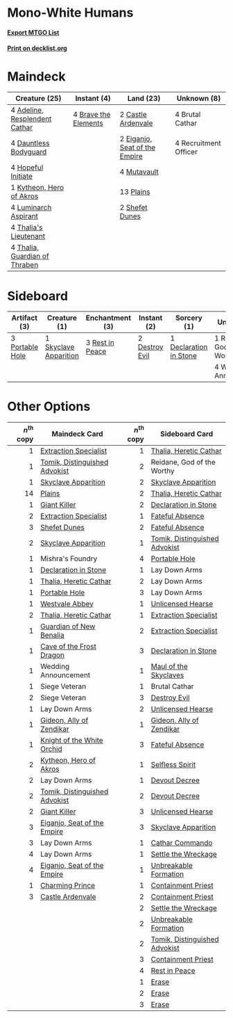 # Mono-White Humans

#### [Export MTGO List](../collection/Mono-White%20Humans/Mono-White%20Humans.txt)
#### [Print on decklist.org](http://decklist.org/?deckmain=4%09Adeline,%20Resplendent%20Cathar%0A4%09Brave%20the%20Elements%0A4%09Brutal%20Cathar%0A2%09Castle%20Ardenvale%0A4%09Dauntless%20Bodyguard%0A2%09Eiganjo,%20Seat%20of%20the%20Empire%0A4%09Hopeful%20Initiate%0A1%09Kytheon,%20Hero%20of%20Akros%0A4%09Luminarch%20Aspirant%0A4%09Mutavault%0A13%09Plains%0A4%09Recruitment%20Officer%0A2%09Shefet%20Dunes%0A4%09Thalia's%20Lieutenant%0A4%09Thalia,%20Guardian%20of%20Thraben&deckside=1%09Declaration%20in%20Stone%0A2%09Destroy%20Evil%0A3%09Portable%20Hole%0A1%09Reidane,%20God%20of%20the%20Worthy%0A3%09Rest%20in%20Peace%0A1%09Skyclave%20Apparition%0A4%09Wedding%20Announcement)
# Maindeck

|                                             Creature (25)                                              |                                          Instant (4)                                          |                                               Land (23)                                                |     Unknown (8)     |
|--------------------------------------------------------------------------------------------------------|-----------------------------------------------------------------------------------------------|--------------------------------------------------------------------------------------------------------|---------------------|
|4 [Adeline, Resplendent Cathar](http://gatherer.wizards.com/Pages/Card/Details.aspx?multiverseid=534751)|4 [Brave the Elements](http://gatherer.wizards.com/Pages/Card/Details.aspx?multiverseid=389450)|2 [Castle Ardenvale](http://gatherer.wizards.com/Pages/Card/Details.aspx?multiverseid=473200)           |4 Brutal Cathar      |
|4 [Dauntless Bodyguard](http://gatherer.wizards.com/Pages/Card/Details.aspx?multiverseid=442902)        |                                                                                               |2 [Eiganjo, Seat of the Empire](http://gatherer.wizards.com/Pages/Card/Details.aspx?multiverseid=548581)|4 Recruitment Officer|
|4 [Hopeful Initiate](http://gatherer.wizards.com/Pages/Card/Details.aspx?multiverseid=540850)           |                                                                                               |4 [Mutavault](http://gatherer.wizards.com/Pages/Card/Details.aspx?multiverseid=370733)                  |                     |
|1 [Kytheon, Hero of Akros](http://gatherer.wizards.com/Pages/Card/Details.aspx?multiverseid=398428)     |                                                                                               |13 [Plains](http://gatherer.wizards.com/Pages/Card/Details.aspx?multiverseid=439856)                    |                     |
|4 [Luminarch Aspirant](http://gatherer.wizards.com/Pages/Card/Details.aspx?multiverseid=491647)         |                                                                                               |2 [Shefet Dunes](http://gatherer.wizards.com/Pages/Card/Details.aspx?multiverseid=430872)               |                     |
|4 [Thalia's Lieutenant](http://gatherer.wizards.com/Pages/Card/Details.aspx?multiverseid=409783)        |                                                                                               |                                                                                                        |                     |
|4 [Thalia, Guardian of Thraben](http://gatherer.wizards.com/Pages/Card/Details.aspx?multiverseid=442025)|                                                                                               |                                                                                                        |                     |


# Sideboard

|                                       Artifact (3)                                       |                                          Creature (1)                                          |                                     Enchantment (3)                                      |                                       Instant (2)                                       |                                           Sorcery (1)                                           |        Unknown (5)         |
|------------------------------------------------------------------------------------------|------------------------------------------------------------------------------------------------|------------------------------------------------------------------------------------------|-----------------------------------------------------------------------------------------|-------------------------------------------------------------------------------------------------|----------------------------|
|3 [Portable Hole](http://gatherer.wizards.com/Pages/Card/Details.aspx?multiverseid=527320)|1 [Skyclave Apparition](http://gatherer.wizards.com/Pages/Card/Details.aspx?multiverseid=495603)|3 [Rest in Peace](http://gatherer.wizards.com/Pages/Card/Details.aspx?multiverseid=442021)|2 [Destroy Evil](http://gatherer.wizards.com/Pages/Card/Details.aspx?multiverseid=574497)|1 [Declaration in Stone](http://gatherer.wizards.com/Pages/Card/Details.aspx?multiverseid=409750)|1 Reidane, God of the Worthy|
|                                                                                          |                                                                                                |                                                                                          |                                                                                         |                                                                                                 |4 Wedding Announcement      |


# Other Options

|*n*<sup>th</sup> copy|                                             Maindeck Card                                              |*n*<sup>th</sup> copy|                                             Sideboard Card                                             |
|--------------------:|--------------------------------------------------------------------------------------------------------|--------------------:|--------------------------------------------------------------------------------------------------------|
|                    1|[Extraction Specialist](http://gatherer.wizards.com/Pages/Card/Details.aspx?multiverseid=555213)        |                    1|[Thalia, Heretic Cathar](http://gatherer.wizards.com/Pages/Card/Details.aspx?multiverseid=414338)       |
|                    1|[Tomik, Distinguished Advokist](http://gatherer.wizards.com/Pages/Card/Details.aspx?multiverseid=460961)|                    2|Reidane, God of the Worthy                                                                              |
|                    1|[Skyclave Apparition](http://gatherer.wizards.com/Pages/Card/Details.aspx?multiverseid=495603)          |                    2|[Skyclave Apparition](http://gatherer.wizards.com/Pages/Card/Details.aspx?multiverseid=495603)          |
|                   14|[Plains](http://gatherer.wizards.com/Pages/Card/Details.aspx?multiverseid=439856)                       |                    2|[Thalia, Heretic Cathar](http://gatherer.wizards.com/Pages/Card/Details.aspx?multiverseid=414338)       |
|                    1|[Giant Killer](http://gatherer.wizards.com/Pages/Card/Details.aspx?multiverseid=472976)                 |                    2|[Declaration in Stone](http://gatherer.wizards.com/Pages/Card/Details.aspx?multiverseid=409750)         |
|                    2|[Extraction Specialist](http://gatherer.wizards.com/Pages/Card/Details.aspx?multiverseid=555213)        |                    1|[Fateful Absence](http://gatherer.wizards.com/Pages/Card/Details.aspx?multiverseid=534774)              |
|                    3|[Shefet Dunes](http://gatherer.wizards.com/Pages/Card/Details.aspx?multiverseid=430872)                 |                    2|[Fateful Absence](http://gatherer.wizards.com/Pages/Card/Details.aspx?multiverseid=534774)              |
|                    2|[Skyclave Apparition](http://gatherer.wizards.com/Pages/Card/Details.aspx?multiverseid=495603)          |                    1|[Tomik, Distinguished Advokist](http://gatherer.wizards.com/Pages/Card/Details.aspx?multiverseid=460961)|
|                    1|Mishra's Foundry                                                                                        |                    4|[Portable Hole](http://gatherer.wizards.com/Pages/Card/Details.aspx?multiverseid=527320)                |
|                    1|[Declaration in Stone](http://gatherer.wizards.com/Pages/Card/Details.aspx?multiverseid=409750)         |                    1|Lay Down Arms                                                                                           |
|                    1|[Thalia, Heretic Cathar](http://gatherer.wizards.com/Pages/Card/Details.aspx?multiverseid=414338)       |                    2|Lay Down Arms                                                                                           |
|                    1|[Portable Hole](http://gatherer.wizards.com/Pages/Card/Details.aspx?multiverseid=527320)                |                    3|Lay Down Arms                                                                                           |
|                    1|[Westvale Abbey](http://gatherer.wizards.com/Pages/Card/Details.aspx?multiverseid=410049)               |                    1|[Unlicensed Hearse](http://gatherer.wizards.com/Pages/Card/Details.aspx?multiverseid=555447)            |
|                    2|[Thalia, Heretic Cathar](http://gatherer.wizards.com/Pages/Card/Details.aspx?multiverseid=414338)       |                    1|[Extraction Specialist](http://gatherer.wizards.com/Pages/Card/Details.aspx?multiverseid=555213)        |
|                    1|[Guardian of New Benalia](http://gatherer.wizards.com/Pages/Card/Details.aspx?multiverseid=574499)      |                    2|[Extraction Specialist](http://gatherer.wizards.com/Pages/Card/Details.aspx?multiverseid=555213)        |
|                    1|[Cave of the Frost Dragon](http://gatherer.wizards.com/Pages/Card/Details.aspx?multiverseid=527540)     |                    3|[Declaration in Stone](http://gatherer.wizards.com/Pages/Card/Details.aspx?multiverseid=409750)         |
|                    1|Wedding Announcement                                                                                    |                    1|[Maul of the Skyclaves](http://gatherer.wizards.com/Pages/Card/Details.aspx?multiverseid=491651)        |
|                    1|Siege Veteran                                                                                           |                    1|Brutal Cathar                                                                                           |
|                    2|Siege Veteran                                                                                           |                    3|[Destroy Evil](http://gatherer.wizards.com/Pages/Card/Details.aspx?multiverseid=574497)                 |
|                    1|Lay Down Arms                                                                                           |                    2|[Unlicensed Hearse](http://gatherer.wizards.com/Pages/Card/Details.aspx?multiverseid=555447)            |
|                    1|[Gideon, Ally of Zendikar](http://gatherer.wizards.com/Pages/Card/Details.aspx?multiverseid=401897)     |                    1|[Gideon, Ally of Zendikar](http://gatherer.wizards.com/Pages/Card/Details.aspx?multiverseid=401897)     |
|                    1|[Knight of the White Orchid](http://gatherer.wizards.com/Pages/Card/Details.aspx?multiverseid=178094)   |                    3|[Fateful Absence](http://gatherer.wizards.com/Pages/Card/Details.aspx?multiverseid=534774)              |
|                    2|[Kytheon, Hero of Akros](http://gatherer.wizards.com/Pages/Card/Details.aspx?multiverseid=398428)       |                    1|[Selfless Spirit](http://gatherer.wizards.com/Pages/Card/Details.aspx?multiverseid=414332)              |
|                    2|Lay Down Arms                                                                                           |                    1|[Devout Decree](http://gatherer.wizards.com/Pages/Card/Details.aspx?multiverseid=466767)                |
|                    2|[Tomik, Distinguished Advokist](http://gatherer.wizards.com/Pages/Card/Details.aspx?multiverseid=460961)|                    2|[Devout Decree](http://gatherer.wizards.com/Pages/Card/Details.aspx?multiverseid=466767)                |
|                    2|[Giant Killer](http://gatherer.wizards.com/Pages/Card/Details.aspx?multiverseid=472976)                 |                    3|[Unlicensed Hearse](http://gatherer.wizards.com/Pages/Card/Details.aspx?multiverseid=555447)            |
|                    3|[Eiganjo, Seat of the Empire](http://gatherer.wizards.com/Pages/Card/Details.aspx?multiverseid=548581)  |                    3|[Skyclave Apparition](http://gatherer.wizards.com/Pages/Card/Details.aspx?multiverseid=495603)          |
|                    3|Lay Down Arms                                                                                           |                    1|[Cathar Commando](http://gatherer.wizards.com/Pages/Card/Details.aspx?multiverseid=534764)              |
|                    4|Lay Down Arms                                                                                           |                    1|[Settle the Wreckage](http://gatherer.wizards.com/Pages/Card/Details.aspx?multiverseid=435186)          |
|                    4|[Eiganjo, Seat of the Empire](http://gatherer.wizards.com/Pages/Card/Details.aspx?multiverseid=548581)  |                    1|[Unbreakable Formation](http://gatherer.wizards.com/Pages/Card/Details.aspx?multiverseid=457173)        |
|                    1|[Charming Prince](http://gatherer.wizards.com/Pages/Card/Details.aspx?multiverseid=472970)              |                    1|[Containment Priest](http://gatherer.wizards.com/Pages/Card/Details.aspx?multiverseid=389470)           |
|                    3|[Castle Ardenvale](http://gatherer.wizards.com/Pages/Card/Details.aspx?multiverseid=473200)             |                    2|[Containment Priest](http://gatherer.wizards.com/Pages/Card/Details.aspx?multiverseid=389470)           |
|                     |                                                                                                        |                    2|[Settle the Wreckage](http://gatherer.wizards.com/Pages/Card/Details.aspx?multiverseid=435186)          |
|                     |                                                                                                        |                    2|[Unbreakable Formation](http://gatherer.wizards.com/Pages/Card/Details.aspx?multiverseid=457173)        |
|                     |                                                                                                        |                    2|[Tomik, Distinguished Advokist](http://gatherer.wizards.com/Pages/Card/Details.aspx?multiverseid=460961)|
|                     |                                                                                                        |                    3|[Containment Priest](http://gatherer.wizards.com/Pages/Card/Details.aspx?multiverseid=389470)           |
|                     |                                                                                                        |                    4|[Rest in Peace](http://gatherer.wizards.com/Pages/Card/Details.aspx?multiverseid=442021)                |
|                     |                                                                                                        |                    1|[Erase](http://gatherer.wizards.com/Pages/Card/Details.aspx?multiverseid=386533)                        |
|                     |                                                                                                        |                    2|[Erase](http://gatherer.wizards.com/Pages/Card/Details.aspx?multiverseid=386533)                        |
|                     |                                                                                                        |                    3|[Erase](http://gatherer.wizards.com/Pages/Card/Details.aspx?multiverseid=386533)                        |

